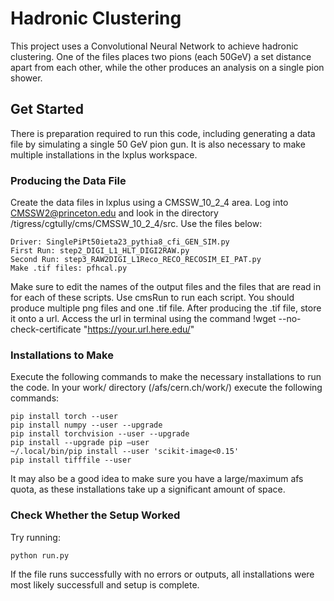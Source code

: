 # Hadronic Clustering

This project uses a Convolutional Neural Network to achieve hadronic clustering. One of the files places two pions (each 50GeV) a set distance apart from each other, while the other produces an analysis on a single pion shower. 

## Get Started

There is preparation required to run this code, including generating a data file by simulating a single 50 GeV pion gun. It is also necessary to make multiple installations in the lxplus workspace. 

### Producing the Data File

Create the data files in lxplus using a CMSSW_10_2_4 area. Log into CMSSW2@princeton.edu and look in the directory /tigress/cgtully/cms/CMSSW_10_2_4/src. Use the files below: 
```
Driver: SinglePiPt50ieta23_pythia8_cfi_GEN_SIM.py
First Run: step2_DIGI_L1_HLT_DIGI2RAW.py 
Second Run: step3_RAW2DIGI_L1Reco_RECO_RECOSIM_EI_PAT.py
Make .tif files: pfhcal.py
```
Make sure to edit the names of the output files and the files that are read in for each of these scripts. Use cmsRun to run each script. You should produce multiple png files and one .tif file. After producing the .tif file, store it onto a url. Access the url in terminal using the command !wget --no-check-certificate "https://your.url.here.edu/"

### Installations to Make

Execute the following commands to make the necessary installations to run the code. In your work/ directory (/afs/cern.ch/work/) execute the following commands:
```
pip install torch --user
pip install numpy --user --upgrade
pip install torchvision --user --upgrade
pip install --upgrade pip —user
~/.local/bin/pip install --user 'scikit-image<0.15'
pip install tifffile --user
```
It may also be a good idea to make sure you have a large/maximum afs quota, as these installations take up a significant amount of space. 

### Check Whether the Setup Worked 
Try running:
```
python run.py
```
If the file runs successfully with no errors or outputs, all installations were most likely successfull and setup is complete. 


